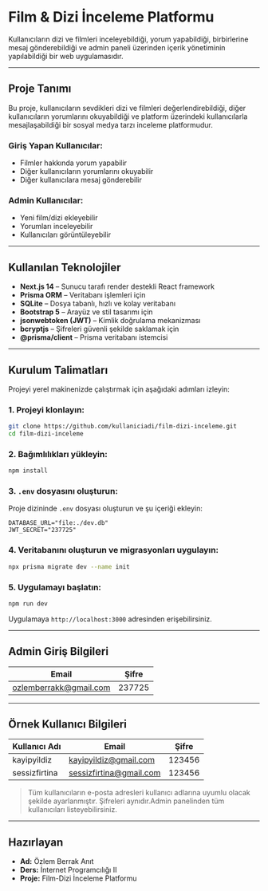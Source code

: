 #  Film & Dizi İnceleme Platformu

Kullanıcıların dizi ve filmleri inceleyebildiği, yorum yapabildiği, birbirlerine mesaj gönderebildiği ve admin paneli üzerinden içerik yönetiminin yapılabildiği bir web uygulamasıdır.

---

##  Proje Tanımı

Bu proje, kullanıcıların sevdikleri dizi ve filmleri değerlendirebildiği, diğer kullanıcıların yorumlarını okuyabildiği ve platform üzerindeki kullanıcılarla mesajlaşabildiği bir sosyal medya tarzı inceleme platformudur.

###  Giriş Yapan Kullanıcılar:
-  Filmler hakkında yorum yapabilir  
-  Diğer kullanıcıların yorumlarını okuyabilir  
-  Diğer kullanıcılara mesaj gönderebilir  

###  Admin Kullanıcılar:
-  Yeni film/dizi ekleyebilir  
-  Yorumları inceleyebilir  
-  Kullanıcıları görüntüleyebilir  

---

## Kullanılan Teknolojiler

- **Next.js 14** – Sunucu tarafı render destekli React framework  
- **Prisma ORM** – Veritabanı işlemleri için  
- **SQLite** – Dosya tabanlı, hızlı ve kolay veritabanı  
- **Bootstrap 5** – Arayüz ve stil tasarımı için  
- **jsonwebtoken (JWT)** – Kimlik doğrulama mekanizması  
- **bcryptjs** – Şifreleri güvenli şekilde saklamak için  
- **@prisma/client** – Prisma veritabanı istemcisi  

---

##  Kurulum Talimatları

Projeyi yerel makinenizde çalıştırmak için aşağıdaki adımları izleyin:

### 1. Projeyi klonlayın:
```bash
git clone https://github.com/kullaniciadi/film-dizi-inceleme.git
cd film-dizi-inceleme
```

### 2. Bağımlılıkları yükleyin:
```bash
npm install
```

### 3. `.env` dosyasını oluşturun:
Proje dizininde `.env` dosyası oluşturun ve şu içeriği ekleyin:

```env
DATABASE_URL="file:./dev.db"
JWT_SECRET="237725"
```

### 4. Veritabanını oluşturun ve migrasyonları uygulayın:
```bash
npx prisma migrate dev --name init
```

### 5. Uygulamayı başlatın:
```bash
npm run dev
```

Uygulamaya `http://localhost:3000` adresinden erişebilirsiniz.

---

##  Admin Giriş Bilgileri

| Email                     | Şifre   |
|--------------------------|---------|
| ozlemberrakk@gmail.com   | 237725  |

---

##  Örnek Kullanıcı Bilgileri

| Kullanıcı Adı   | Email                       | Şifre   |
|----------------|-----------------------------|---------|
| kayipyildiz    | kayipyildiz@gmail.com       | 123456  |
| sessizfirtina  | sessizfirtina@gmail.com     | 123456  |

> Tüm kullanıcıların e-posta adresleri kullanıcı adlarına uyumlu olacak şekilde ayarlanmıştır. Şifreleri aynıdır.Admin panelinden tüm kullanıcıları listeyebilirsiniz.

---

##  Hazırlayan

- **Ad:** Özlem Berrak Anıt  
- **Ders:** İnternet Programcılığı II  
- **Proje:** Film-Dizi İnceleme Platformu